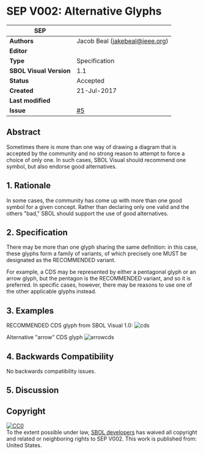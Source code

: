 # SEP V002: Alternative Glyphs

| SEP | <leave empty> |
| --- | --- |
| **Authors** | Jacob Beal (jakebeal@ieee.org) |
| **Editor** | <leave empty> |
| **Type** | Specification |
| **SBOL Visual Version** | 1.1 |
| **Status** | Accepted |
| **Created** | 21-Jul-2017 |
| **Last modified** | <leave empty if this is the first submission> |
| **Issue**         | [#5](https://github.com/SynBioDex/SBOL-visual/issues/5) |

## Abstract

Sometimes there is more than one way of drawing a diagram that is accepted by the community and no strong reason to attempt to force a choice of only one.  In such cases, SBOL Visual should recommend one symbol, but also endorse good alternatives.

## 1. Rationale <a name="rationale"></a>

In some cases, the community has come up with more than one good symbol for a given concept. Rather than declaring only one valid and the others "bad," SBOL should support the use of good alternatives.

## 2. Specification <a name="specification"></a>

There may be more than one glyph sharing the same definition: in this case, these glyphs form a family of variants, of which precisely one MUST be designated as the RECOMMENDED variant.

For example, a CDS may be represented by either a pentagonal glyph or an arrow glyph, but the pentagon is the RECOMMENDED variant, and so it is preferred.  In specific cases, however, there may be reasons to use one of the other applicable glyphs instead.

## 3. Examples <a name='example'></a>

RECOMMENDED CDS glyph from SBOL Visual 1.0:
![cds](https://user-images.githubusercontent.com/10675899/28484232-d8877fa6-6e36-11e7-8e43-d35202b8416a.png)

Alternative "arrow" CDS glyph
![arrowcds](https://user-images.githubusercontent.com/10675899/28484276-0a1085c2-6e37-11e7-8223-092b50d8ae92.png)

## 4. Backwards Compatibility <a name='compatibility'></a>

No backwards compatibility issues.

## 5. Discussion <a name='discussion'></a>

## Copyright <a name='copyright'></a>

<p xmlns:dct="http://purl.org/dc/terms/" xmlns:vcard="http://www.w3.org/2001/vcard-rdf/3.0#">
  <a rel="license"
     href="http://creativecommons.org/publicdomain/zero/1.0/">
    <img src="http://i.creativecommons.org/p/zero/1.0/88x31.png" style="border-style: none;" alt="CC0" />
  </a>
  <br />
  To the extent possible under law,
  <a rel="dct:publisher"
     href="sbolstandard.org">
    <span property="dct:title">SBOL developers</span></a>
  has waived all copyright and related or neighboring rights to
  <span property="dct:title">SEP V002</span>.
This work is published from:
<span property="vcard:Country" datatype="dct:ISO3166"
      content="US" about="sbolstandard.org">
  United States</span>.
</p>